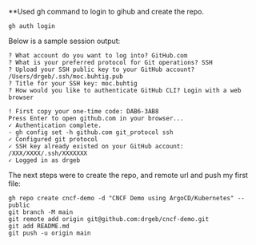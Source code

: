 

**Used gh command to login to gihub and create the repo.

```shell
gh auth login
```

Below is a sample session output:

```
? What account do you want to log into? GitHub.com
? What is your preferred protocol for Git operations? SSH
? Upload your SSH public key to your GitHub account? /Users/drgeb/.ssh/moc.buhtig.pub
? Title for your SSH key: moc.buhtig
? How would you like to authenticate GitHub CLI? Login with a web browser

! First copy your one-time code: DAB6-3AB8
Press Enter to open github.com in your browser...
✓ Authentication complete.
- gh config set -h github.com git_protocol ssh
✓ Configured git protocol
✓ SSH key already existed on your GitHub account: /XXX/XXXX/.ssh/XXXXXXX
✓ Logged in as drgeb
```

The next steps were to create the repo, and remote url and push my first file:

```shell
gh repo create cncf-demo -d "CNCF Demo using ArgoCD/Kubernetes" --public
git branch -M main
git remote add origin git@github.com:drgeb/cncf-demo.git
git add README.md
git push -u origin main
```

